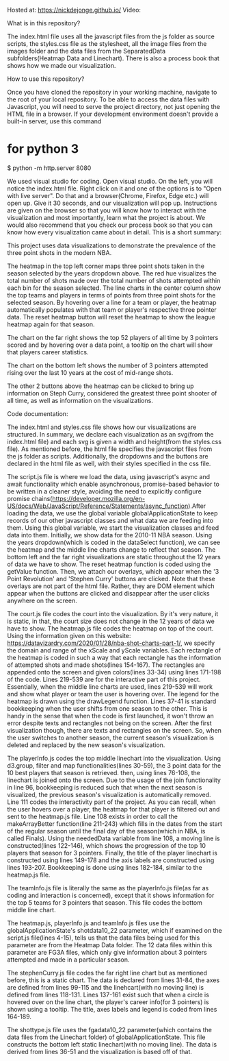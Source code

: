 Hosted at: https://nickdejonge.github.io/
Video: 

What is in this repository?

The index.html file uses all the javascript files from the js folder as source scripts, the 
styles.css file as the stylesheet, all the image files from the images folder and the data files
from the SeparatedData subfolders(Heatmap Data and Linechart). There is also a process book that shows how we made our visualization. 

How to use this repository?

Once you have cloned the repository in your working machine, navigate to the root of your 
local repository. To be able to access the data files with Javascript, you will need to 
serve the project directory, not just opening the HTML file in a browser. If your development environment doesn't provide a built-in server, use this command

# for python 3
$ python -m http.server 8080

We used visual studio for coding. Open visual studio. On the left, you will notice the 
index.html file. Right click on it and one of the options is to "Open with live server".
Do that and a browser(Chrome, Firefox, Edge etc.) will open up. Give it 30 seconds, and 
our visualization will pop up. Instructions are given on the browser so that you will know
how to interact with the visualization and most importantly, learn what the project is about.
We would also recommend that you check our process book so that you can know how every
visualization came about in detail. This is a short summary:

This project uses data visualizations to demonstrate the prevalence of the three point shots in the modern NBA.

The heatmap in the top left corner maps three point shots taken in the season selected by the years dropdown above. The red hue visualizes the total number of shots made over the total number of shots attempted within each bin for the season selected. The line charts in the center column show the top teams and players in terms of points from three point shots for the selected season. By hovering over a line for a team or player, the heatmap automatically populates with that team or player's respective three pointer data. The reset heatmap button will reset the heatmap to show the league heatmap again for that season.

The chart on the far right shows the top 52 players of all time by 3 pointers scored and by hovering over a data point, a tooltip on the chart will show that players career statistics.

The chart on the bottom left shows the number of 3 pointers attempted rising over the last 10 years at the cost of mid-range shots.

The other 2 buttons above the heatmap can be clicked to bring up information on Steph Curry, considered the greatest three point shooter of all time, as well as information on the visualizations.

Code documentation:

The index.html and styles.css file shows how our visualizations are structured. In summary, we declare each visualization as an svg(from the index.html file) and each svg is given a width and height(from the styles.css file). As mentioned before, the html file specifies the javascript files from the js folder as scripts. Additionally, the dropdowns and the buttons are declared in the html file as well, with their styles specified in the css file.

The script.js file is where we load the data, using javascript's async and await functionality which enable asynchronous, promise-based behavior to be written in a cleaner style, avoiding the need to explicitly configure promise chains(https://developer.mozilla.org/en-US/docs/Web/JavaScript/Reference/Statements/async_function).After loading the data, we use the global variable globalApplicationState to keep records of our other javascript classes and what data we are feeding into them. Using this global variable, we start the visualization classes and feed data into them. Initially, we show data for the 2010-11 NBA season. Using the years dropdown(which is coded in the dataSelect function), we can see the heatmap and the middle line charts change to reflect that season. The bottom left and the far right visualizations are static throughout the 12 years of data we have to show. The reset heatmap function is coded using the getValue function. Then, we attach our overlays, which appear when the '3 Point Revolution' and 'Stephen Curry' buttons are clicked. Note that these overlays are not part of the html file. Rather, they are DOM element which appear when the buttons are clicked and disappear after the user clicks anywhere on the screen. 

The court.js file codes the court into the visualization. By it's very nature, it is static, in that, the court size does not change in the 12 years of data we have to show. The heatmap.js file codes the heatmap on top of the court. Using the information given on this website: https://datavizardry.com/2020/01/28/nba-shot-charts-part-1/, we specify the domain and range of the xScale and yScale variables. Each rectangle of the heatmap is coded in such a way that each rectangle has the information of attempted shots and made shots(lines 154-167). The rectangles are appended onto the screen and given colors(lines 33-34) using lines 171-198 of the code. Lines 219-539 are for the interactive part of this project. Essentially, when the middle line charts are used, lines 219-539 will work and show what player or team the user is hovering over. The legend for the heatmap is drawn using the drawLegend function. Lines 37-41 is standard bookkeeping when the user shifts from one season to the other. This is handy in the sense that when the code is first launched, it won't throw an error despite texts and rectangles not being on the screen. After the first visualization though, there are texts and rectangles on the screen. So, when the user switches to another season, the current season's visualization is deleted and replaced by the new season's visualization.

The playerInfo.js codes the top middle linechart into the visualization. Using d3.group, filter and map functionalities(lines 30-59), the 3 point data for the 10 best players that season is retrieved. then, using lines 76-108, the linechart is joined onto the screen. Due to the usage of the join functionality in line 96, bookkeeping is reduced such that when the next season is visualized, the previous season's visualization is automatically removed. Line 111 codes the interactivity part of the project. As you can recall, when the user hovers over a player, the heatmap for that player is filtered out and sent to the heatmap.js file. Line 108 exists in order to call the makeArrayBetter function(line 211-243) which fills in the dates from the start of the regular season until the final day of the season(which in NBA, is called Finals). Using the neededData variable from line 108, a moving line is constructed(lines 122-146), which shows the progression of the top 10 players that season for 3 pointers. Finally, the title of the player linechart is constructed using lines 149-178 and the axis labels are constructed using lines 193-207. Bookkeeping is done using lines 182-184, similar to the heatmap.js file.

The teamInfo.js file is literally the same as the playerInfo.js file(as far as coding and interaction is concerned), except that it shows information for the top 5 teams for 3 pointers that season. This file codes the bottom middle line chart.

The heatmap.js, playerInfo.js and teamInfo.js files use the globalApplicationState's shotdata10_22 parameter, which if examined on the script.js file(lines 4-15), tells us that the data files being used for this parameter are from the Heatmap Data folder. The 12 data files within this parameter are FG3A files, which only give information about 3 pointers attempted and made in a particular season.

The stephenCurry.js file codes the far right line chart but as mentioned before, this is a static chart. The data is declared from lines 31-84, the axes are defined from lines 99-115 and the linehcart(with no moving line) is defined from lines 118-131. Lines 137-161 exist such that when a circle is hovered over on the line chart, the player's career info(for 3 pointers) is shown using a tooltip. The title, axes labels and legend is coded from lines 164-189.

The shottype.js file uses the fgadata10_22 parameter(which contains the data files from the Linechart folder) of globalApplicationState. This file constructs the bottom left static linechart(with no moving line). The data is derived from lines 36-51 and the visualization is based off of that.








